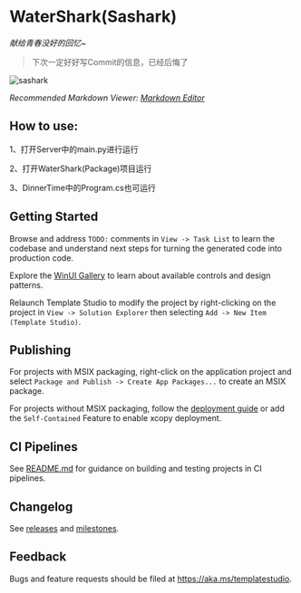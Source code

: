 ﻿# WaterShark(Sashark)

*献给青春没好的回忆~*

> 下次一定好好写Commit的信息，已经后悔了 

![sashark](https://picdl.sunbangyan.cn/2023/12/31/b36c681f9613db78c316d55baf0a8e3b.jpeg)

*Recommended Markdown Viewer: [Markdown Editor](https://marketplace.visualstudio.com/items?itemName=MadsKristensen.MarkdownEditor2)*

## How to use:

1、打开Server中的main.py进行运行

2、打开WaterShark(Package)项目运行

3、DinnerTime中的Program.cs也可运行

## Getting Started

Browse and address `TODO:` comments in `View -> Task List` to learn the codebase and understand next steps for turning the generated code into production code.

Explore the [WinUI Gallery](https://www.microsoft.com/store/productId/9P3JFPWWDZRC) to learn about available controls and design patterns.

Relaunch Template Studio to modify the project by right-clicking on the project in `View -> Solution Explorer` then selecting `Add -> New Item (Template Studio)`.

## Publishing

For projects with MSIX packaging, right-click on the application project and select `Package and Publish -> Create App Packages...` to create an MSIX package.

For projects without MSIX packaging, follow the [deployment guide](https://docs.microsoft.com/windows/apps/windows-app-sdk/deploy-unpackaged-apps) or add the `Self-Contained` Feature to enable xcopy deployment.

## CI Pipelines

See [README.md](https://github.com/microsoft/TemplateStudio/blob/main/docs/WinUI/pipelines/README.md) for guidance on building and testing projects in CI pipelines.

## Changelog

See [releases](https://github.com/microsoft/TemplateStudio/releases) and [milestones](https://github.com/microsoft/TemplateStudio/milestones).

## Feedback

Bugs and feature requests should be filed at https://aka.ms/templatestudio.
